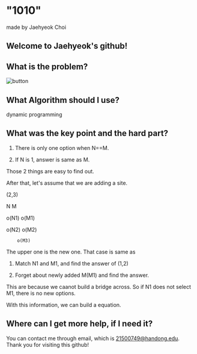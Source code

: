 
# "1010"

made by Jaehyeok Choi

## Welcome to Jaehyeok's github!

## What is the problem?

![button](https://github.com/Choi-JaeHyeok-21500749/1010/blob/main/1010_pro.JPG)

## What Algorithm should I use?

dynamic programming

## What was the key point and the hard part?

1. There is only one option when N==M. 

2. If N is 1, answer is same as M.

Those 2 things are easy to find out.

After that, let's assume that we are adding a site.

(2,3)

N       M

o(N1)   o(M1)

o(N2)   o(M2)

        o(M3)
    
The upper one is the new one.
That case is same as

1. Match N1 and M1, and find the answer of (1,2)

2. Forget about newly added M(M1) and find the answer.

This are because we caanot build a bridge across. So if N1 does not select M1, there is no new options.

With this information, we can build a equation.


## Where can I get more help, if I need it?

You can contact me through email, which is 21500749@handong.edu.
Thank you for visiting this github!

